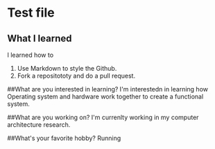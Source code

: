 # Test file
## What I learned
I learned how to
1. Use Markdown to style the Github.
2. Fork a repositototy and do a pull request.

##What are you interested in learning? 
I'm interestedn in learning how Operating system and hardware work together to create a functional system.

##What are you working on? 
I'm currenlty working in my computer architecture research.

##What's your favorite hobby?
Running 
